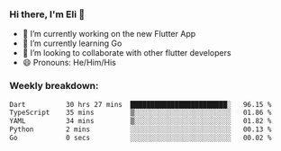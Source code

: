 ### Hi there, I'm Eli 👋
- 🔭 I’m currently working on the new Flutter App
- 🌱 I’m currently learning Go
- 🦄 I’m looking to collaborate with other flutter developers
- 😄 Pronouns: He/Him/His

### Weekly breakdown:
<!--START_SECTION:waka-->

```txt
Dart          30 hrs 27 mins  ████████████████████████░   96.15 %
TypeScript    35 mins         ▒░░░░░░░░░░░░░░░░░░░░░░░░   01.86 %
YAML          34 mins         ▒░░░░░░░░░░░░░░░░░░░░░░░░   01.82 %
Python        2 mins          ░░░░░░░░░░░░░░░░░░░░░░░░░   00.13 %
Go            0 secs          ░░░░░░░░░░░░░░░░░░░░░░░░░   00.02 %
```

<!--END_SECTION:waka-->

